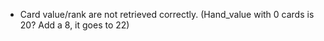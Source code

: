 - Card value/rank are not retrieved correctly. (Hand_value with 0 cards is 20? Add a 8, it goes to 22)